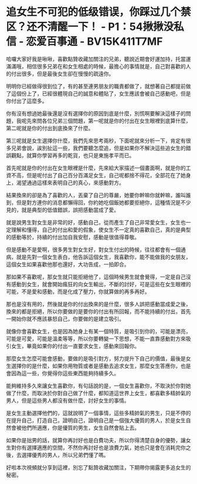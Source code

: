 # 追女生不可犯的低级错误，你踩过几个禁区？还不清醒一下！ - P1：54揪揪没私信 - 恋爱百事通 - BV15K411T7MF

哈囉大家好我是啾啾，喜歡點贊收藏加關注的兄弟，聽說近期會好運加持，托當運滿滿哦，相信很多兄弟在和女生相處的時候，最擔心的事情就是，自己對喜歡的人的付出很多，但是最後女生卻在慢慢的疏遠你。

明明你已經做得很到位了，有的甚至連男朋友的職責都做了，就想著自己都提前做了這個份上了，已經很體現自己的誠意和體貼了，女生應該會被自己感動吧，但是你付出了這麼多。

你有沒有想過她最後還是沒有選擇你的原因到底是什麼，別慌啊要解決這樣子的問題，我呢先來問各位兄弟三個問題，第一呢就是你的付出在女生眼裡到底算什麼，第二呢就是你的付出到底換來了什麼。

第三呢就是女生選擇你什麼，我們先來思考兩秒，下面呢就來分析一下，肯定有很多兄弟會說，誒別扯這一些，我們要聽怎麼追，但是如果你不解決這些追女生的錯誤觀點，就算你學習再多的乾貨，也只是東施孝平而已。

首先呢就是你的付出在女生眼裡是什麼，先來給大家描述一個畫面啊，就是你的工資不高，但是呢付出了自己百分百滿足女生，自己呢都捨不得花，全部花在了她身上，渴望通過這樣來表明自己的真心，來感動對方。

結果換來的卻是為了喜歡的人，丟棄了自己的尊嚴，她要你幹嘛你就幹嘛，誰叫誰到，但是對方連你的消息都懶得回，你約她吃個飯她都要拒絕你，這種情況是不少見的，就是典型的低值錯誤，誤把感動當成了愛。

就是說男生對女生是非常的好，感動自己，從而產生了自己非常愛女生，女生也一定理解和懂得，自己的付出和愛的假象，使女生不一定真的喜歡自己，真的是典型的感動等於，持續的付出加自我安慰，感動是很值得尊敬。

但是感動不是愛啊，很多男生對女生好，對女生付出的時候，往往都會有一個通病，就是先對一個女生表白，他告訴這個女生，我喜歡你，能不能做我的女朋友，這個女生如果喜歡他那也還好，大功告成，一拍即合。

那如果不喜歡呢，那女生就只能拒絕他了，這個時候男生就會覺得，一定是自己沒有感動到女生，就會開始瘋狂的向女生輸出，不斷的討好，可是這些在女生眼裡的可能，不是愛和感動，而是化成了壓力，你就算做的再多再好。

那也是沒有用的，然後就是你的付出換來的是什麼，很多人誤把感動當成愛之後，換來的都是拒絕，所以你要做的是要你的付出有所回報，而不能持續的付出，首先一開始你就不應該暴怒自己，你要做的是建立吸引。

就像你會喜歡女生，也是因為她身上有某一個特質，是吸引到你的，可能是漂亮，可能是可愛，可能是溫柔等等，所以你要轉變一下思想，不能一直靠感動對方來吸引女生，畢竟如果你的付出一直要求女生，感動來回報你。

那麼女生怎麼可能會感動，要做的是吸引對方，努力提升下自己的價值，最後是女生選擇你的是什麼，如果你用物質或者是感動去追求女生，那麼女生答應你，也是會因為這一些，你覺得你這些東西能夠持續多久。

能夠維持多久來讓女生喜歡你，有句話說的是，一個女生喜歡你，不取決於你對她做了什麼，而取決於你對自己做了什麼，都知道這世界上女生，都喜歡多精帥氣的男人，但是這些男人都沒有做什麼，討好女生的事情。

是女生主動選擇他們的，這就說明了一個事情，這些多精帥氣的男生，只是不停的在提升自己，打造自己，證明自己，證明自己是一個強大優質的男人，於是女生自然會被他們所適應，你是優質的男生，女生自然會貼上去。

如果你是拙男的話，就算你再討好也是白費功夫，所以你得清楚自身的優勢，讓女生對你有選擇適應的空間，不然你再討好也是浪費力氣，她也只是會在消耗完你之後，去選擇優秀的男人，所以兄弟們懂了嗎。

好啦本次視頻就分享到這裡，別忘了點贊收藏加關注，下期帶你揭露更多追女生的秘密。